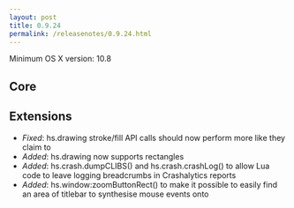 ```yaml
---
layout: post
title: 0.9.24
permalink: /releasenotes/0.9.24.html
---
```


Minimum OS X version: 10.8

## Core

## Extensions
 * *Fixed*: hs.drawing stroke/fill API calls should now perform more like they claim to
 * *Added*: hs.drawing now supports rectangles
 * *Added*: hs.crash.dumpCLIBS() and hs.crash.crashLog() to allow Lua code to leave logging breadcrumbs in Crashalytics reports
 * *Added*: hs.window:zoomButtonRect() to make it possible to easily find an area of titlebar to synthesise mouse events onto
